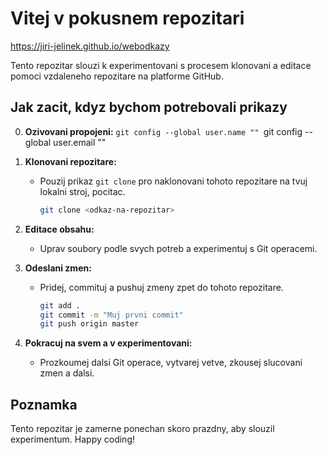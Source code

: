 
# Vitej v pokusnem repozitari

https://jiri-jelinek.github.io/webodkazy

Tento repozitar slouzi k experimentovani s procesem klonovani a editace pomoci vzdaleneho repozitare na platforme GitHub.
## Jak zacit, kdyz bychom potrebovali prikazy
0. **Ozivovani propojeni:**
     `git config --global user.name ""
     `git config --global user.email ""

1. **Klonovani repozitare:**
   - Pouzij prikaz `git clone` pro naklonovani tohoto repozitare na tvuj lokalni stroj, pocitac.
     ```bash
     git clone <odkaz-na-repozitar>
     ```

2. **Editace obsahu:**
   - Uprav soubory podle svych potreb a experimentuj s Git operacemi.

3. **Odeslani zmen:**
   - Pridej, commituj a pushuj zmeny zpet do tohoto repozitare.
     ```bash
     git add .
     git commit -m "Muj prvni commit"
     git push origin master
     ```

4. **Pokracuj na svem a v experimentovani:**
   - Prozkoumej dalsi Git operace, vytvarej vetve, zkousej slucovani zmen a dalsi.

## Poznamka
Tento repozitar je zamerne ponechan skoro prazdny, aby slouzil experimentum.
Happy coding!

